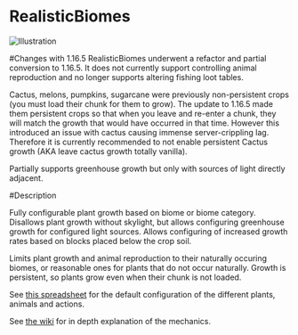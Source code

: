 RealisticBiomes
===============

![Illustration](http://i.imgur.com/sInZHEN.jpg)

#Changes with 1.16.5
RealisticBiomes underwent a refactor and partial conversion to 1.16.5. It does not currently support controlling animal reproduction and no longer supports altering fishing loot tables. 

Cactus, melons, pumpkins, sugarcane were previously non-persistent crops (you must load their chunk for them to grow). The update to 1.16.5 made them persistent crops so that when you leave and re-enter a chunk, they will match the growth that would have occurred in that time. However this introduced an issue with cactus causing immense server-crippling lag. Therefore it is currently recommended to not enable persistent Cactus growth (AKA leave cactus growth totally vanilla). 

Partially supports greenhouse growth but only with sources of light directly adjacent. 

#Description

Fully configurable plant growth based on biome or biome category. Disallows plant growth without skylight, but allows configuring greenhouse growth for configured light sources. Allows configuring of increased growth rates based on blocks placed below the crop soil. 

Limits plant growth and animal reproduction to their naturally occuring biomes, or reasonable ones for plants that do not occur naturally. Growth is persistent, so plants grow even when their chunk is not loaded. 

See [this spreadsheet](https://devotedmc.github.io/RealisticBiomes/spreadsheet/) for the default configuration of the different plants, animals and actions. 

See [the wiki](https://github.com/DevotedMC/RealisticBiomes/wiki) for in depth explanation of the mechanics.
